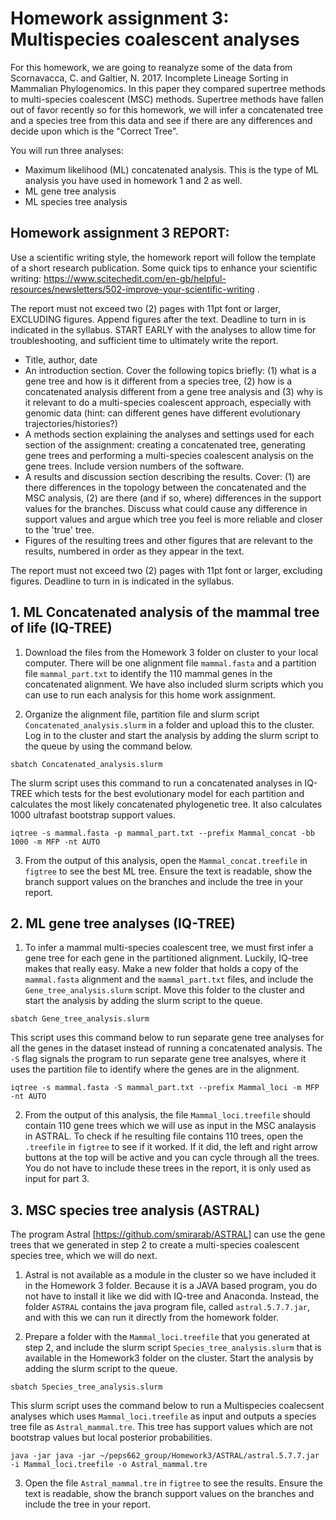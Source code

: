 # Homework assignment 3: Multispecies coalescent analyses

For this homework, we are going to reanalyze some of the data from Scornavacca, C. and Galtier, N. 2017. Incomplete Lineage Sorting in Mammalian Phylogenomics. In this paper they compared supertree methods to multi-species coalescent (MSC) methods. Supertree methods have fallen out of favor recently so for this homework, we will infer a concatenated tree and a species tree from this data and see if there are any differences and decide upon which is the "Correct Tree". 

You will run three analyses:
- Maximum likelihood (ML) concatenated analysis. This is the type of ML analysis you have used in homework 1 and 2 as well.
- ML gene tree analysis
- ML species tree analysis


## Homework assignment 3 REPORT:

Use a scientific writing style, the homework report will follow the template of a short research publication. Some quick tips to enhance your scientific writing: https://www.scitechedit.com/en-gb/helpful-resources/newsletters/502-improve-your-scientific-writing .

The report must not exceed two (2) pages with 11pt font or larger, EXCLUDING figures. Append figures after the text. Deadline to turn in is indicated in the syllabus. START EARLY with the analyses to allow time for troubleshooting, and sufficient time to ultimately write the report.


- Title, author, date
- An introduction section. Cover the following topics briefly: (1) what is a gene tree and how is it different from a species tree, (2) how is a concatenated analysis different from a gene tree analysis and (3) why is it relevant to do a multi-species coalescent approach, especially with genomic data (hint: can different genes have different evolutionary trajectories/histories?)
- A methods section explaining the analyses and settings used for each section of the assignment: creating a concatenated tree, generating gene trees and performing a multi-species coalescent analysis on the gene trees. Include version numbers of the software. 
- A results and discussion section describing the results. Cover: (1) are there differences in the topology between the concatenated and the MSC analysis, (2) are there (and if so, where) differences in the support values for the branches. Discuss what could cause any difference in support values and argue which tree you feel is more reliable and closer to the 'true' tree.
- Figures of the resulting trees and other figures that are relevant to the results, numbered in order as they appear in the text.

The report must not exceed two (2) pages with 11pt font or larger, excluding figures. Deadline to turn in is indicated in the syllabus.



## 1. ML Concatenated analysis of the mammal tree of life (IQ-TREE)

1. Download the files from the Homework 3 folder on cluster to your local computer. There will be one alignment file ```mammal.fasta``` and a partition file ```mammal_part.txt``` to identify the 110 mammal genes in the concatenated alignment. We have also included slurm scripts which you can use to run each analysis for this home work assignment. 

2. Organize the alignment file, partition file and slurm script ```Concatenated_analysis.slurm``` in a folder and upload this to the cluster. Log in to the cluster and start the analysis by adding the slurm script to the queue by using the command below. 

```
sbatch Concatenated_analysis.slurm
```

The slurm script uses this command to run a concatenated analyses in IQ-TREE which tests for the best evolutionary model for each partition and calculates the most likely concatenated phylogenetic tree. It also calculates 1000 ultrafast bootstrap support values.

```
iqtree -s mammal.fasta -p mammal_part.txt --prefix Mammal_concat -bb 1000 -m MFP -nt AUTO
```

3. From the output of this analysis, open the ```Mammal_concat.treefile``` in ```figtree``` to see the best ML tree. Ensure the text is readable, show the branch support values on the branches and include the tree in your report.


## 2. ML gene tree analyses (IQ-TREE)

1. To infer a mammal multi-species coalescent tree, we must first infer a gene tree for each gene in the partitioned alignment. Luckily, IQ-tree makes that really easy. Make a new folder that holds a copy of the ```mammal.fasta``` alignment and the ```mammal_part.txt``` files, and include the ```Gene_tree_analysis.slurm``` script. Move this folder to the cluster and start the analysis by adding the slurm script to the queue. 

```
sbatch Gene_tree_analysis.slurm
```

This script uses this command below to run separate gene tree analyses for all the genes in the dataset instead of running a concatenated analysis. The ```-S``` flag signals the program to run separate gene tree analsyes, where it uses the partition file to identify where the genes are in the alignment.

```
iqtree -s mammal.fasta -S mammal_part.txt --prefix Mammal_loci -m MFP -nt AUTO
```

2. From the output of this analysis, the file ```Mammal_loci.treefile``` should contain 110 gene trees which we will use as input in the MSC analaysis in ASTRAL. To check if he resulting file contains 110 trees, open the ```.treefile``` in ```figtree``` to see if it worked. If it did, the left and right arrow buttons at the top will be active and you can cycle through all the trees. You do not have to include these trees in the report, it is only used as input for part 3.

## 3. MSC species tree analysis (ASTRAL) 

The program Astral [https://github.com/smirarab/ASTRAL] can use the gene trees that we generated in step 2 to create a multi-species coalescent species tree, which we will do next.

1. Astral is not available as a module in the cluster so we have included it in the Homework 3 folder. Because it is a JAVA based program, you do not have to install it like we did with IQ-tree and Anaconda. Instead, the folder ```ASTRAL``` contains the java program file, called ```astral.5.7.7.jar```, and with this we can run it directly from the homework folder. 

2. Prepare a folder with the ```Mammal_loci.treefile``` that you generated at step 2, and include the slurm script ```Species_tree_analysis.slurm``` that is available in the Homework3 folder on the cluster. Start the analysis by adding the slurm script to the queue. 

```
sbatch Species_tree_analysis.slurm
```

This slurm script uses the command below to run a Multispecies coalecsent analyses which uses ```Mammal_loci.treefile``` as input and outputs a species tree file as ```Astral_mammal.tre```. This tree has support values which are not bootstrap values but local posterior probabilities.

```
java -jar java -jar ~/peps662_group/Homework3/ASTRAL/astral.5.7.7.jar -i Mammal_loci.treefile -o Astral_mammal.tre
```

3. Open the file ```Astral_mammal.tre``` in ```figtree``` to see the results. Ensure the text is readable, show the branch support values on the branches and include the tree in your report.
